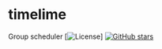 # timelime
Group scheduler
[![License](https://img.shields.io/github/license/froothacks/timelime.svg?&label=License)]
[![GitHub stars](https://img.shields.io/github/stars/froothacks/timelime.svg?style=social&label=Star)](https://github.com/froothacks/timelime)
